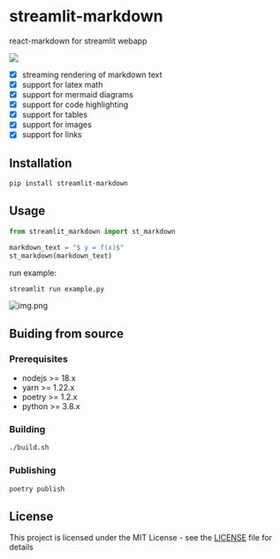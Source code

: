 # streamlit-markdown
react-markdown for streamlit webapp

![](docs/head.png)

- [x] streaming rendering of markdown text
- [x] support for latex math
- [x] support for mermaid diagrams
- [x] support for code highlighting
- [x] support for tables
- [x] support for images
- [x] support for links

## Installation

```bash
pip install streamlit-markdown
```

## Usage

```python
from streamlit_markdown import st_markdown

markdown_text = "$ y = f(x)$"
st_markdown(markdown_text)
```

run example:

```bash
streamlit run example.py
```

![img.png](docs/img.png)

## Buiding from source

### Prerequisites

- nodejs >= 18.x
- yarn >= 1.22.x
- poetry >= 1.2.x
- python >= 3.8.x

### Building

```bash
./build.sh
```

### Publishing

```bash
poetry publish
```

## License

This project is licensed under the MIT License - see the [LICENSE](LICENSE) file for details
